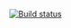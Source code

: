 [![Build status](https://ci.appveyor.com/api/projects/status/63t2io9awbg8102c?svg=true)](https://ci.appveyor.com/project/Gis192/postman-echo)